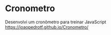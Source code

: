 # Cronometro
 Desenvolvi um cronômetro para treinar JavaScript
  https://joaopedrotf.github.io/Cronometro/
